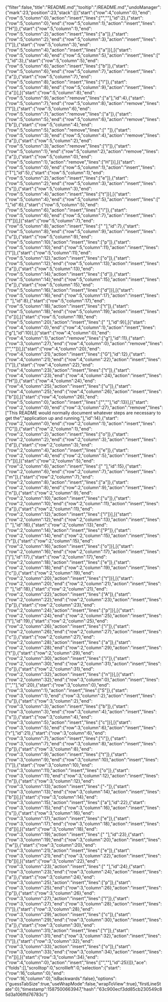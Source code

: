 {"filter":false,"title":"README.md","tooltip":"/README.md","undoManager":{"mark":23,"position":23,"stack":[[{"start":{"row":4,"column":0},"end":{"row":5,"column":0},"action":"insert","lines":["",""],"id":2},{"start":{"row":5,"column":0},"end":{"row":5,"column":1},"action":"insert","lines":["H"]},{"start":{"row":5,"column":1},"end":{"row":5,"column":2},"action":"insert","lines":["a"]},{"start":{"row":5,"column":2},"end":{"row":5,"column":3},"action":"insert","lines":["l"]},{"start":{"row":5,"column":3},"end":{"row":5,"column":4},"action":"insert","lines":["a"]}],[{"start":{"row":5,"column":4},"end":{"row":5,"column":5},"action":"insert","lines":[" "],"id":3},{"start":{"row":5,"column":5},"end":{"row":5,"column":6},"action":"insert","lines":["b"]},{"start":{"row":5,"column":6},"end":{"row":5,"column":7},"action":"insert","lines":["a"]},{"start":{"row":5,"column":7},"end":{"row":5,"column":8},"action":"insert","lines":["l"]},{"start":{"row":5,"column":8},"end":{"row":5,"column":9},"action":"insert","lines":["a"]}],[{"start":{"row":5,"column":8},"end":{"row":5,"column":9},"action":"remove","lines":["a"],"id":4},{"start":{"row":5,"column":7},"end":{"row":5,"column":8},"action":"remove","lines":["l"]},{"start":{"row":5,"column":6},"end":{"row":5,"column":7},"action":"remove","lines":["a"]},{"start":{"row":5,"column":5},"end":{"row":5,"column":6},"action":"remove","lines":["b"]},{"start":{"row":5,"column":4},"end":{"row":5,"column":5},"action":"remove","lines":[" "]},{"start":{"row":5,"column":3},"end":{"row":5,"column":4},"action":"remove","lines":["a"]},{"start":{"row":5,"column":2},"end":{"row":5,"column":3},"action":"remove","lines":["l"]},{"start":{"row":5,"column":1},"end":{"row":5,"column":2},"action":"remove","lines":["a"]},{"start":{"row":5,"column":0},"end":{"row":5,"column":1},"action":"remove","lines":["H"]}],[{"start":{"row":5,"column":0},"end":{"row":5,"column":1},"action":"insert","lines":["T"],"id":5},{"start":{"row":5,"column":1},"end":{"row":5,"column":2},"action":"insert","lines":["e"]},{"start":{"row":5,"column":2},"end":{"row":5,"column":3},"action":"insert","lines":["s"]},{"start":{"row":5,"column":3},"end":{"row":5,"column":4},"action":"insert","lines":["t"]}],[{"start":{"row":5,"column":4},"end":{"row":5,"column":5},"action":"insert","lines":[" "],"id":6},{"start":{"row":5,"column":5},"end":{"row":5,"column":6},"action":"insert","lines":["i"]},{"start":{"row":5,"column":6},"end":{"row":5,"column":7},"action":"insert","lines":["f"]}],[{"start":{"row":5,"column":7},"end":{"row":5,"column":8},"action":"insert","lines":[" "],"id":7},{"start":{"row":5,"column":8},"end":{"row":5,"column":9},"action":"insert","lines":["u"]},{"start":{"row":5,"column":9},"end":{"row":5,"column":10},"action":"insert","lines":["p"]},{"start":{"row":5,"column":10},"end":{"row":5,"column":11},"action":"insert","lines":["l"]},{"start":{"row":5,"column":11},"end":{"row":5,"column":12},"action":"insert","lines":["o"]},{"start":{"row":5,"column":12},"end":{"row":5,"column":13},"action":"insert","lines":["a"]},{"start":{"row":5,"column":13},"end":{"row":5,"column":14},"action":"insert","lines":["d"]},{"start":{"row":5,"column":14},"end":{"row":5,"column":15},"action":"insert","lines":["e"]},{"start":{"row":5,"column":15},"end":{"row":5,"column":16},"action":"insert","lines":["d"]}],[{"start":{"row":5,"column":16},"end":{"row":5,"column":17},"action":"insert","lines":[" "],"id":8},{"start":{"row":5,"column":17},"end":{"row":5,"column":18},"action":"insert","lines":["t"]},{"start":{"row":5,"column":18},"end":{"row":5,"column":19},"action":"insert","lines":["o"]}],[{"start":{"row":5,"column":19},"end":{"row":5,"column":20},"action":"insert","lines":[" "],"id":9}],[{"start":{"row":4,"column":0},"end":{"row":4,"column":1},"action":"insert","lines":["g"],"id":10}],[{"start":{"row":4,"column":0},"end":{"row":4,"column":1},"action":"remove","lines":["g"],"id":11},{"start":{"row":3,"column":27},"end":{"row":4,"column":0},"action":"remove","lines":["",""]}],[{"start":{"row":4,"column":20},"end":{"row":4,"column":21},"action":"insert","lines":["G"],"id":12},{"start":{"row":4,"column":21},"end":{"row":4,"column":22},"action":"insert","lines":["i"]},{"start":{"row":4,"column":22},"end":{"row":4,"column":23},"action":"insert","lines":["t"]},{"start":{"row":4,"column":23},"end":{"row":4,"column":24},"action":"insert","lines":["H"]},{"start":{"row":4,"column":24},"end":{"row":4,"column":25},"action":"insert","lines":["u"]},{"start":{"row":4,"column":25},"end":{"row":4,"column":26},"action":"insert","lines":["b"]}],[{"start":{"row":4,"column":26},"end":{"row":5,"column":0},"action":"insert","lines":["",""],"id":13}],[{"start":{"row":2,"column":0},"end":{"row":3,"column":27},"action":"remove","lines":["This README would normally document whatever steps are necessary to get the","application up and running."],"id":14},{"start":{"row":2,"column":0},"end":{"row":2,"column":1},"action":"insert","lines":["C"]},{"start":{"row":2,"column":1},"end":{"row":2,"column":2},"action":"insert","lines":["o"]},{"start":{"row":2,"column":2},"end":{"row":2,"column":3},"action":"insert","lines":["d"]},{"start":{"row":2,"column":3},"end":{"row":2,"column":4},"action":"insert","lines":["e"]},{"start":{"row":2,"column":4},"end":{"row":2,"column":5},"action":"insert","lines":["r"]}],[{"start":{"row":2,"column":5},"end":{"row":2,"column":6},"action":"insert","lines":[" "],"id":15},{"start":{"row":2,"column":6},"end":{"row":2,"column":7},"action":"insert","lines":["m"]},{"start":{"row":2,"column":7},"end":{"row":2,"column":8},"action":"insert","lines":["a"]},{"start":{"row":2,"column":8},"end":{"row":2,"column":9},"action":"insert","lines":["n"]},{"start":{"row":2,"column":9},"end":{"row":2,"column":10},"action":"insert","lines":["u"]},{"start":{"row":2,"column":10},"end":{"row":2,"column":11},"action":"insert","lines":["a"]},{"start":{"row":2,"column":11},"end":{"row":2,"column":12},"action":"insert","lines":["l"]}],[{"start":{"row":2,"column":12},"end":{"row":2,"column":13},"action":"insert","lines":[" "],"id":16},{"start":{"row":2,"column":13},"end":{"row":2,"column":14},"action":"insert","lines":["P"]},{"start":{"row":2,"column":14},"end":{"row":2,"column":15},"action":"insert","lines":["r"]},{"start":{"row":2,"column":15},"end":{"row":2,"column":16},"action":"insert","lines":["o"]}],[{"start":{"row":2,"column":16},"end":{"row":2,"column":17},"action":"insert","lines":["j"],"id":17},{"start":{"row":2,"column":17},"end":{"row":2,"column":18},"action":"insert","lines":["e"]},{"start":{"row":2,"column":18},"end":{"row":2,"column":19},"action":"insert","lines":["c"]},{"start":{"row":2,"column":19},"end":{"row":2,"column":20},"action":"insert","lines":["t"]}],[{"start":{"row":2,"column":20},"end":{"row":2,"column":21},"action":"insert","lines":[" "],"id":18},{"start":{"row":2,"column":21},"end":{"row":2,"column":22},"action":"insert","lines":["A"]},{"start":{"row":2,"column":22},"end":{"row":2,"column":23},"action":"insert","lines":["p"]},{"start":{"row":2,"column":23},"end":{"row":2,"column":24},"action":"insert","lines":["p"]}],[{"start":{"row":2,"column":24},"end":{"row":2,"column":25},"action":"insert","lines":["l"],"id":19},{"start":{"row":2,"column":25},"end":{"row":2,"column":26},"action":"insert","lines":["i"]},{"start":{"row":2,"column":26},"end":{"row":2,"column":27},"action":"insert","lines":["c"]},{"start":{"row":2,"column":27},"end":{"row":2,"column":28},"action":"insert","lines":["a"]},{"start":{"row":2,"column":28},"end":{"row":2,"column":29},"action":"insert","lines":["t"]},{"start":{"row":2,"column":29},"end":{"row":2,"column":30},"action":"insert","lines":["i"]},{"start":{"row":2,"column":30},"end":{"row":2,"column":31},"action":"insert","lines":["o"]},{"start":{"row":2,"column":31},"end":{"row":2,"column":32},"action":"insert","lines":["n"]}],[{"start":{"row":2,"column":32},"end":{"row":3,"column":0},"action":"insert","lines":["",""],"id":20},{"start":{"row":3,"column":0},"end":{"row":3,"column":1},"action":"insert","lines":["S"]},{"start":{"row":3,"column":1},"end":{"row":3,"column":2},"action":"insert","lines":["u"]},{"start":{"row":3,"column":2},"end":{"row":3,"column":3},"action":"insert","lines":["b"]},{"start":{"row":3,"column":3},"end":{"row":3,"column":4},"action":"insert","lines":["s"]},{"start":{"row":3,"column":4},"end":{"row":3,"column":5},"action":"insert","lines":["c"]}],[{"start":{"row":3,"column":5},"end":{"row":3,"column":6},"action":"insert","lines":["r"],"id":21},{"start":{"row":3,"column":6},"end":{"row":3,"column":7},"action":"insert","lines":["i"]},{"start":{"row":3,"column":7},"end":{"row":3,"column":8},"action":"insert","lines":["p"]},{"start":{"row":3,"column":8},"end":{"row":3,"column":9},"action":"insert","lines":["t"]},{"start":{"row":3,"column":9},"end":{"row":3,"column":10},"action":"insert","lines":["i"]},{"start":{"row":3,"column":10},"end":{"row":3,"column":11},"action":"insert","lines":["o"]},{"start":{"row":3,"column":11},"end":{"row":3,"column":12},"action":"insert","lines":["n"]},{"start":{"row":3,"column":12},"end":{"row":3,"column":13},"action":"insert","lines":["-"]},{"start":{"row":3,"column":13},"end":{"row":3,"column":14},"action":"insert","lines":["b"]}],[{"start":{"row":3,"column":14},"end":{"row":3,"column":15},"action":"insert","lines":["a"],"id":22},{"start":{"row":3,"column":15},"end":{"row":3,"column":16},"action":"insert","lines":["s"]},{"start":{"row":3,"column":16},"end":{"row":3,"column":17},"action":"insert","lines":["e"]},{"start":{"row":3,"column":17},"end":{"row":3,"column":18},"action":"insert","lines":["d"]}],[{"start":{"row":3,"column":18},"end":{"row":3,"column":19},"action":"insert","lines":[" "],"id":23},{"start":{"row":3,"column":19},"end":{"row":3,"column":20},"action":"insert","lines":["w"]},{"start":{"row":3,"column":20},"end":{"row":3,"column":21},"action":"insert","lines":["e"]},{"start":{"row":3,"column":21},"end":{"row":3,"column":22},"action":"insert","lines":["b"]}],[{"start":{"row":3,"column":22},"end":{"row":3,"column":23},"action":"insert","lines":[" "],"id":24},{"start":{"row":3,"column":23},"end":{"row":3,"column":24},"action":"insert","lines":["a"]},{"start":{"row":3,"column":24},"end":{"row":3,"column":25},"action":"insert","lines":["p"]},{"start":{"row":3,"column":25},"end":{"row":3,"column":26},"action":"insert","lines":["p"]},{"start":{"row":3,"column":26},"end":{"row":3,"column":27},"action":"insert","lines":["l"]},{"start":{"row":3,"column":27},"end":{"row":3,"column":28},"action":"insert","lines":["i"]},{"start":{"row":3,"column":28},"end":{"row":3,"column":29},"action":"insert","lines":["c"]},{"start":{"row":3,"column":29},"end":{"row":3,"column":30},"action":"insert","lines":["a"]},{"start":{"row":3,"column":30},"end":{"row":3,"column":31},"action":"insert","lines":["t"]},{"start":{"row":3,"column":31},"end":{"row":3,"column":32},"action":"insert","lines":["i"]},{"start":{"row":3,"column":32},"end":{"row":3,"column":33},"action":"insert","lines":["o"]},{"start":{"row":3,"column":33},"end":{"row":3,"column":34},"action":"insert","lines":["n"]}],[{"start":{"row":3,"column":34},"end":{"row":4,"column":0},"action":"insert","lines":["",""],"id":25}]]},"ace":{"folds":[],"scrolltop":0,"scrollleft":0,"selection":{"start":{"row":16,"column":0},"end":{"row":16,"column":0},"isBackwards":false},"options":{"guessTabSize":true,"useWrapMode":false,"wrapToView":true},"firstLineState":0},"timestamp":1587500663947,"hash":"63c900ecf3dd85cb230549c85d3a106ffd76783c"}